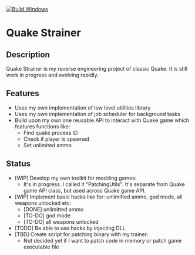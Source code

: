[![Build Windows](https://github.com/Stradek/QuakeSTrainer/actions/workflows/build-windows.yml/badge.svg)](https://github.com/Stradek/QuakeSTrainer/actions/workflows/build-windows.yml)
# Quake Strainer

## Description
Quake Strainer is my reverse engineering project of classic Quake.
It is still work in progress and evolving rapidly. 

## Features
- Uses my own implementation of low level utilities library
- Uses my own implementation of job scheduler for background tasks
- Build upon my own one reusable API to interact with Quake game which features functions like:
  - Find quake process ID
  - Check if player is spawned
  - Set unlimited ammo

## Status
- [WIP] Develop my own toolkit for modding games:
  - It's in progress. I called it "PatchingUtils". It's separate from Quake game API class, but used across Quake game API.
- [WIP] Implement basic hacks like for: unlimitted ammo, god mode, all weapons unlocked etc:
  - [DONE] unlimitted ammo
  - [TO-DO] god mode
  - [TO-DO] all weapons unlocked
- [TODO] Be able to use hacks by injecting DLL
- [TBD] Create script for patching binary with my trainer:
  - Not decided yet if I want to patch code in memory or patch game executable file
